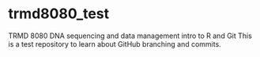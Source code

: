 # trmd8080_test
TRMD 8080 DNA sequencing and data management intro to R and Git
This is a test repository to learn about GitHub branching and commits.
